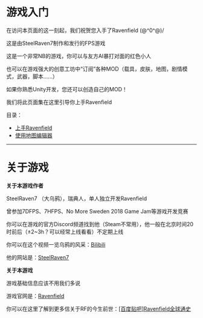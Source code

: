 # 游戏入门
在访问本页面的这一刻起，我们祝贺您入手了Ravenfield \(@^0^@)/

这是由SteelRaven7制作和发行的FPS游戏

这是一个非常NB的游戏，你可以与友方AI暴打对面的红色小人

也可以在游戏强大的创意工坊中“订阅”各种MOD（载具，皮肤，地图，剧情模式，武器，脚本......）

如果你熟悉Unity开发，您还可以创造自己的MOD！

我们将此页面集在这里引导你上手Ravenfield

目录：
- [上手Ravenfield](/cn/in-GAME/QuickStart.md)
- [使用地图编辑器](/cn/in-GAME/MapEditor.md)

------------
# 关于游戏
**关于本游戏作者**

SteelRaven7 （大乌鸦），瑞典人，单人独立开发Ravenfield

曾参加7DFPS、7HFPS、No More Sweden 2018 Game Jam等游戏开发竞赛

你可以在游戏的官方Discord频道找到他（Steam不常用），他一般在北京时间20时前后（±2~3h？可以经常上线看看）不定期上线

你可以在这个视频一览乌鸦的风采：[Bilibili](https://www.bilibili.com/video/BV1d7411y7Cc)

他的网站是：[SteelRaven7](http://steelraven7.com/)

**关于本游戏**

游戏基础信息应该不用我们多说

游戏官网是：[Ravenfield](http://ravenfieldgame.com/)

你可以在这里了解到更多信关于RF的今生前世：[\[百度贴吧\]Ravenfield全球通史](https://tieba.baidu.com/p/7329861755?see_lz=1)


